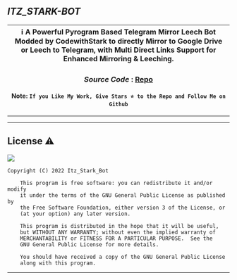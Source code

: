 <p align="center">

## ***ITZ_STARK-BOT***

<div align=center>

ℹ️ A Powerful Pyrogram Based Telegram Mirror Leech Bot Modded by CodewithStark to directly Mirror to Google Drive or Leech to Telegram, with Multi Direct Links Support for Enhanced Mirroring & Leeching.|
---|
    
### ***Source Code*** : [Repo](https://github.com/Im-tony-stark)

#### Note: `If you Like My Work, Give Stars ⭐ to the Repo and Follow Me on Github`
    
----
</div>
</p>

---

## License ⚠️

[![](https://www.gnu.org/graphics/gplv3-with-text-136x68.png)](https://www.gnu.org/licenses/gpl-3.0.html)

```text
Copyright (C) 2022 Itz_Stark_Bot

    This program is free software: you can redistribute it and/or modify
    it under the terms of the GNU General Public License as published by
    the Free Software Foundation, either version 3 of the License, or
    (at your option) any later version.

    This program is distributed in the hope that it will be useful,
    but WITHOUT ANY WARRANTY; without even the implied warranty of
    MERCHANTABILITY or FITNESS FOR A PARTICULAR PURPOSE.  See the
    GNU General Public License for more details.

    You should have received a copy of the GNU General Public License
    along with this program.
```

---
